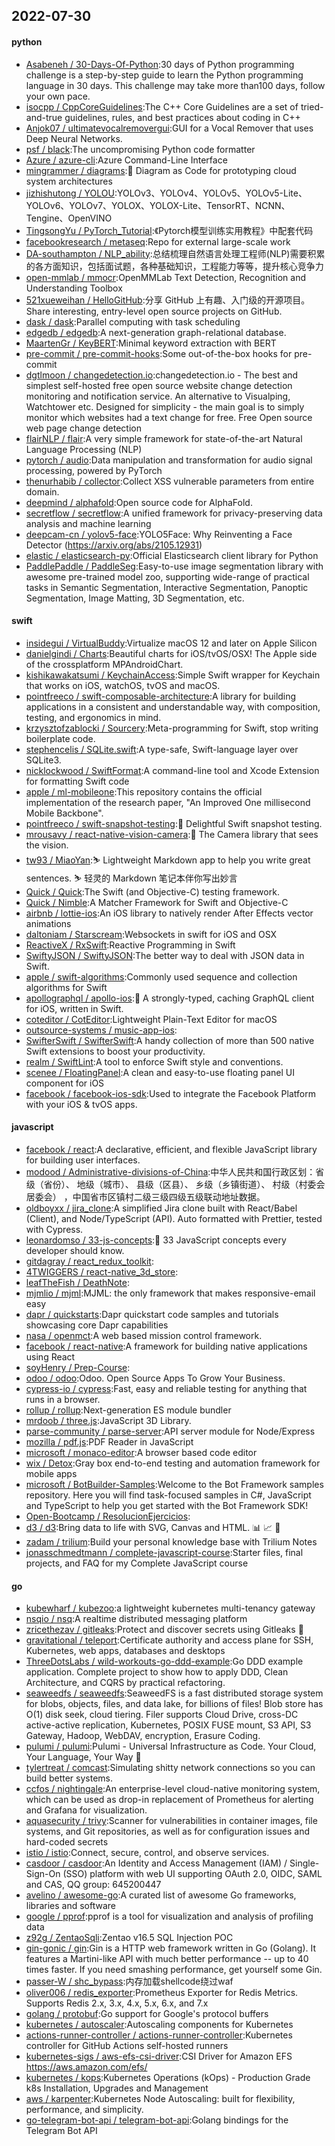 ## 2022-07-30

#### python
* [Asabeneh / 30-Days-Of-Python](https://github.com/Asabeneh/30-Days-Of-Python):30 days of Python programming challenge is a step-by-step guide to learn the Python programming language in 30 days. This challenge may take more than100 days, follow your own pace.
* [isocpp / CppCoreGuidelines](https://github.com/isocpp/CppCoreGuidelines):The C++ Core Guidelines are a set of tried-and-true guidelines, rules, and best practices about coding in C++
* [Anjok07 / ultimatevocalremovergui](https://github.com/Anjok07/ultimatevocalremovergui):GUI for a Vocal Remover that uses Deep Neural Networks.
* [psf / black](https://github.com/psf/black):The uncompromising Python code formatter
* [Azure / azure-cli](https://github.com/Azure/azure-cli):Azure Command-Line Interface
* [mingrammer / diagrams](https://github.com/mingrammer/diagrams):🎨
Diagram as Code for prototyping cloud system architectures
* [jizhishutong / YOLOU](https://github.com/jizhishutong/YOLOU):YOLOv3、YOLOv4、YOLOv5、YOLOv5-Lite、YOLOv6、YOLOv7、YOLOX、YOLOX-Lite、TensorRT、NCNN、Tengine、OpenVINO
* [TingsongYu / PyTorch_Tutorial](https://github.com/TingsongYu/PyTorch_Tutorial):《Pytorch模型训练实用教程》中配套代码
* [facebookresearch / metaseq](https://github.com/facebookresearch/metaseq):Repo for external large-scale work
* [DA-southampton / NLP_ability](https://github.com/DA-southampton/NLP_ability):总结梳理自然语言处理工程师(NLP)需要积累的各方面知识，包括面试题，各种基础知识，工程能力等等，提升核心竞争力
* [open-mmlab / mmocr](https://github.com/open-mmlab/mmocr):OpenMMLab Text Detection, Recognition and Understanding Toolbox
* [521xueweihan / HelloGitHub](https://github.com/521xueweihan/HelloGitHub):分享 GitHub 上有趣、入门级的开源项目。Share interesting, entry-level open source projects on GitHub.
* [dask / dask](https://github.com/dask/dask):Parallel computing with task scheduling
* [edgedb / edgedb](https://github.com/edgedb/edgedb):A next-generation graph-relational database.
* [MaartenGr / KeyBERT](https://github.com/MaartenGr/KeyBERT):Minimal keyword extraction with BERT
* [pre-commit / pre-commit-hooks](https://github.com/pre-commit/pre-commit-hooks):Some out-of-the-box hooks for pre-commit
* [dgtlmoon / changedetection.io](https://github.com/dgtlmoon/changedetection.io):changedetection.io - The best and simplest self-hosted free open source website change detection monitoring and notification service. An alternative to Visualping, Watchtower etc. Designed for simplicity - the main goal is to simply monitor which websites had a text change for free. Free Open source web page change detection
* [flairNLP / flair](https://github.com/flairNLP/flair):A very simple framework for state-of-the-art Natural Language Processing (NLP)
* [pytorch / audio](https://github.com/pytorch/audio):Data manipulation and transformation for audio signal processing, powered by PyTorch
* [thenurhabib / collector](https://github.com/thenurhabib/collector):Collect XSS vulnerable parameters from entire domain.
* [deepmind / alphafold](https://github.com/deepmind/alphafold):Open source code for AlphaFold.
* [secretflow / secretflow](https://github.com/secretflow/secretflow):A unified framework for privacy-preserving data analysis and machine learning
* [deepcam-cn / yolov5-face](https://github.com/deepcam-cn/yolov5-face):YOLO5Face: Why Reinventing a Face Detector (https://arxiv.org/abs/2105.12931)
* [elastic / elasticsearch-py](https://github.com/elastic/elasticsearch-py):Official Elasticsearch client library for Python
* [PaddlePaddle / PaddleSeg](https://github.com/PaddlePaddle/PaddleSeg):Easy-to-use image segmentation library with awesome pre-trained model zoo, supporting wide-range of practical tasks in Semantic Segmentation, Interactive Segmentation, Panoptic Segmentation, Image Matting, 3D Segmentation, etc.

#### swift
* [insidegui / VirtualBuddy](https://github.com/insidegui/VirtualBuddy):Virtualize macOS 12 and later on Apple Silicon
* [danielgindi / Charts](https://github.com/danielgindi/Charts):Beautiful charts for iOS/tvOS/OSX! The Apple side of the crossplatform MPAndroidChart.
* [kishikawakatsumi / KeychainAccess](https://github.com/kishikawakatsumi/KeychainAccess):Simple Swift wrapper for Keychain that works on iOS, watchOS, tvOS and macOS.
* [pointfreeco / swift-composable-architecture](https://github.com/pointfreeco/swift-composable-architecture):A library for building applications in a consistent and understandable way, with composition, testing, and ergonomics in mind.
* [krzysztofzablocki / Sourcery](https://github.com/krzysztofzablocki/Sourcery):Meta-programming for Swift, stop writing boilerplate code.
* [stephencelis / SQLite.swift](https://github.com/stephencelis/SQLite.swift):A type-safe, Swift-language layer over SQLite3.
* [nicklockwood / SwiftFormat](https://github.com/nicklockwood/SwiftFormat):A command-line tool and Xcode Extension for formatting Swift code
* [apple / ml-mobileone](https://github.com/apple/ml-mobileone):This repository contains the official implementation of the research paper, "An Improved One millisecond Mobile Backbone".
* [pointfreeco / swift-snapshot-testing](https://github.com/pointfreeco/swift-snapshot-testing):📸
Delightful Swift snapshot testing.
* [mrousavy / react-native-vision-camera](https://github.com/mrousavy/react-native-vision-camera):📸
The Camera library that sees the vision.
* [tw93 / MiaoYan](https://github.com/tw93/MiaoYan):⛷
Lightweight Markdown app to help you write great sentences.
⛷
轻灵的 Markdown 笔记本伴你写出妙言
* [Quick / Quick](https://github.com/Quick/Quick):The Swift (and Objective-C) testing framework.
* [Quick / Nimble](https://github.com/Quick/Nimble):A Matcher Framework for Swift and Objective-C
* [airbnb / lottie-ios](https://github.com/airbnb/lottie-ios):An iOS library to natively render After Effects vector animations
* [daltoniam / Starscream](https://github.com/daltoniam/Starscream):Websockets in swift for iOS and OSX
* [ReactiveX / RxSwift](https://github.com/ReactiveX/RxSwift):Reactive Programming in Swift
* [SwiftyJSON / SwiftyJSON](https://github.com/SwiftyJSON/SwiftyJSON):The better way to deal with JSON data in Swift.
* [apple / swift-algorithms](https://github.com/apple/swift-algorithms):Commonly used sequence and collection algorithms for Swift
* [apollographql / apollo-ios](https://github.com/apollographql/apollo-ios):📱
A strongly-typed, caching GraphQL client for iOS, written in Swift.
* [coteditor / CotEditor](https://github.com/coteditor/CotEditor):Lightweight Plain-Text Editor for macOS
* [outsource-systems / music-app-ios](https://github.com/outsource-systems/music-app-ios):
* [SwifterSwift / SwifterSwift](https://github.com/SwifterSwift/SwifterSwift):A handy collection of more than 500 native Swift extensions to boost your productivity.
* [realm / SwiftLint](https://github.com/realm/SwiftLint):A tool to enforce Swift style and conventions.
* [scenee / FloatingPanel](https://github.com/scenee/FloatingPanel):A clean and easy-to-use floating panel UI component for iOS
* [facebook / facebook-ios-sdk](https://github.com/facebook/facebook-ios-sdk):Used to integrate the Facebook Platform with your iOS & tvOS apps.

#### javascript
* [facebook / react](https://github.com/facebook/react):A declarative, efficient, and flexible JavaScript library for building user interfaces.
* [modood / Administrative-divisions-of-China](https://github.com/modood/Administrative-divisions-of-China):中华人民共和国行政区划：省级（省份）、 地级（城市）、 县级（区县）、 乡级（乡镇街道）、 村级（村委会居委会） ，中国省市区镇村二级三级四级五级联动地址数据。
* [oldboyxx / jira_clone](https://github.com/oldboyxx/jira_clone):A simplified Jira clone built with React/Babel (Client), and Node/TypeScript (API). Auto formatted with Prettier, tested with Cypress.
* [leonardomso / 33-js-concepts](https://github.com/leonardomso/33-js-concepts):📜
33 JavaScript concepts every developer should know.
* [gitdagray / react_redux_toolkit](https://github.com/gitdagray/react_redux_toolkit):
* [4TWIGGERS / react-native_3d_store](https://github.com/4TWIGGERS/react-native_3d_store):
* [leafTheFish / DeathNote](https://github.com/leafTheFish/DeathNote):
* [mjmlio / mjml](https://github.com/mjmlio/mjml):MJML: the only framework that makes responsive-email easy
* [dapr / quickstarts](https://github.com/dapr/quickstarts):Dapr quickstart code samples and tutorials showcasing core Dapr capabilities
* [nasa / openmct](https://github.com/nasa/openmct):A web based mission control framework.
* [facebook / react-native](https://github.com/facebook/react-native):A framework for building native applications using React
* [soyHenry / Prep-Course](https://github.com/soyHenry/Prep-Course):
* [odoo / odoo](https://github.com/odoo/odoo):Odoo. Open Source Apps To Grow Your Business.
* [cypress-io / cypress](https://github.com/cypress-io/cypress):Fast, easy and reliable testing for anything that runs in a browser.
* [rollup / rollup](https://github.com/rollup/rollup):Next-generation ES module bundler
* [mrdoob / three.js](https://github.com/mrdoob/three.js):JavaScript 3D Library.
* [parse-community / parse-server](https://github.com/parse-community/parse-server):API server module for Node/Express
* [mozilla / pdf.js](https://github.com/mozilla/pdf.js):PDF Reader in JavaScript
* [microsoft / monaco-editor](https://github.com/microsoft/monaco-editor):A browser based code editor
* [wix / Detox](https://github.com/wix/Detox):Gray box end-to-end testing and automation framework for mobile apps
* [microsoft / BotBuilder-Samples](https://github.com/microsoft/BotBuilder-Samples):Welcome to the Bot Framework samples repository. Here you will find task-focused samples in C#, JavaScript and TypeScript to help you get started with the Bot Framework SDK!
* [Open-Bootcamp / ResolucionEjercicios](https://github.com/Open-Bootcamp/ResolucionEjercicios):
* [d3 / d3](https://github.com/d3/d3):Bring data to life with SVG, Canvas and HTML.
📊
📈
🎉
* [zadam / trilium](https://github.com/zadam/trilium):Build your personal knowledge base with Trilium Notes
* [jonasschmedtmann / complete-javascript-course](https://github.com/jonasschmedtmann/complete-javascript-course):Starter files, final projects, and FAQ for my Complete JavaScript course

#### go
* [kubewharf / kubezoo](https://github.com/kubewharf/kubezoo):a lightweight kubernetes multi-tenancy gateway
* [nsqio / nsq](https://github.com/nsqio/nsq):A realtime distributed messaging platform
* [zricethezav / gitleaks](https://github.com/zricethezav/gitleaks):Protect and discover secrets using Gitleaks
🔑
* [gravitational / teleport](https://github.com/gravitational/teleport):Certificate authority and access plane for SSH, Kubernetes, web apps, databases and desktops
* [ThreeDotsLabs / wild-workouts-go-ddd-example](https://github.com/ThreeDotsLabs/wild-workouts-go-ddd-example):Go DDD example application. Complete project to show how to apply DDD, Clean Architecture, and CQRS by practical refactoring.
* [seaweedfs / seaweedfs](https://github.com/seaweedfs/seaweedfs):SeaweedFS is a fast distributed storage system for blobs, objects, files, and data lake, for billions of files! Blob store has O(1) disk seek, cloud tiering. Filer supports Cloud Drive, cross-DC active-active replication, Kubernetes, POSIX FUSE mount, S3 API, S3 Gateway, Hadoop, WebDAV, encryption, Erasure Coding.
* [pulumi / pulumi](https://github.com/pulumi/pulumi):Pulumi - Universal Infrastructure as Code. Your Cloud, Your Language, Your Way
🚀
* [tylertreat / comcast](https://github.com/tylertreat/comcast):Simulating shitty network connections so you can build better systems.
* [ccfos / nightingale](https://github.com/ccfos/nightingale):An enterprise-level cloud-native monitoring system, which can be used as drop-in replacement of Prometheus for alerting and Grafana for visualization.
* [aquasecurity / trivy](https://github.com/aquasecurity/trivy):Scanner for vulnerabilities in container images, file systems, and Git repositories, as well as for configuration issues and hard-coded secrets
* [istio / istio](https://github.com/istio/istio):Connect, secure, control, and observe services.
* [casdoor / casdoor](https://github.com/casdoor/casdoor):An Identity and Access Management (IAM) / Single-Sign-On (SSO) platform with web UI supporting OAuth 2.0, OIDC, SAML and CAS, QQ group: 645200447
* [avelino / awesome-go](https://github.com/avelino/awesome-go):A curated list of awesome Go frameworks, libraries and software
* [google / pprof](https://github.com/google/pprof):pprof is a tool for visualization and analysis of profiling data
* [z92g / ZentaoSqli](https://github.com/z92g/ZentaoSqli):Zentao v16.5 SQL Injection POC
* [gin-gonic / gin](https://github.com/gin-gonic/gin):Gin is a HTTP web framework written in Go (Golang). It features a Martini-like API with much better performance -- up to 40 times faster. If you need smashing performance, get yourself some Gin.
* [passer-W / shc_bypass](https://github.com/passer-W/shc_bypass):内存加载shellcode绕过waf
* [oliver006 / redis_exporter](https://github.com/oliver006/redis_exporter):Prometheus Exporter for Redis Metrics. Supports Redis 2.x, 3.x, 4.x, 5.x, 6.x, and 7.x
* [golang / protobuf](https://github.com/golang/protobuf):Go support for Google's protocol buffers
* [kubernetes / autoscaler](https://github.com/kubernetes/autoscaler):Autoscaling components for Kubernetes
* [actions-runner-controller / actions-runner-controller](https://github.com/actions-runner-controller/actions-runner-controller):Kubernetes controller for GitHub Actions self-hosted runners
* [kubernetes-sigs / aws-efs-csi-driver](https://github.com/kubernetes-sigs/aws-efs-csi-driver):CSI Driver for Amazon EFS https://aws.amazon.com/efs/
* [kubernetes / kops](https://github.com/kubernetes/kops):Kubernetes Operations (kOps) - Production Grade k8s Installation, Upgrades and Management
* [aws / karpenter](https://github.com/aws/karpenter):Kubernetes Node Autoscaling: built for flexibility, performance, and simplicity.
* [go-telegram-bot-api / telegram-bot-api](https://github.com/go-telegram-bot-api/telegram-bot-api):Golang bindings for the Telegram Bot API
